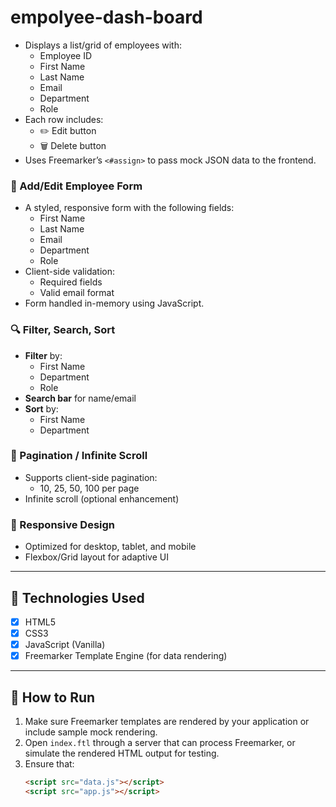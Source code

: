 # empolyee-dash-board
- Displays a list/grid of employees with:
  - Employee ID
  - First Name
  - Last Name
  - Email
  - Department
  - Role
- Each row includes:
  - ✏️ Edit button
  - 🗑️ Delete button
- Uses Freemarker’s `<#assign>` to pass mock JSON data to the frontend.

### 📝 Add/Edit Employee Form

- A styled, responsive form with the following fields:
  - First Name
  - Last Name
  - Email
  - Department
  - Role
- Client-side validation:
  - Required fields
  - Valid email format
- Form handled in-memory using JavaScript.

### 🔍 Filter, Search, Sort

- **Filter** by:
  - First Name
  - Department
  - Role
- **Search bar** for name/email
- **Sort** by:
  - First Name
  - Department

### 📄 Pagination / Infinite Scroll

- Supports client-side pagination:
  - 10, 25, 50, 100 per page
- Infinite scroll (optional enhancement)

### 📱 Responsive Design

- Optimized for desktop, tablet, and mobile
- Flexbox/Grid layout for adaptive UI

---

## 🧩 Technologies Used

- [x] HTML5
- [x] CSS3
- [x] JavaScript (Vanilla)
- [x] Freemarker Template Engine (for data rendering)

---

## 🚀 How to Run

1. Make sure Freemarker templates are rendered by your application or include sample mock rendering.
2. Open `index.ftl` through a server that can process Freemarker, or simulate the rendered HTML output for testing.
3. Ensure that:
   ```html
   <script src="data.js"></script>
   <script src="app.js"></script>
